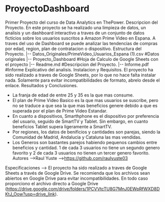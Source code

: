 # ProyectoDashboard
Primer Proyecto del curso de Data Analytics en ThePower.
Descripcion del Proyecto.
En este proyecto se ha realizado una limpieza de datos, un analisis y un dashboard interactivo a traves de un conjunto de datos ficticios sobre los usuarios suscritos a Amazon Prime Video en Espana.
A traves del uso de Dashboard se puede analizar las tendencias de compras por edad, region, plan de contratacion o dispositivo.
Estructura del Proyecto.
|-- Datos_Originales/PrimeVideo_Usuarios_Espana (1).csv 	#Datos originales
|-- Proyecto_Dashboard	#Hoja de Calculo de Google Sheets con el proyecto
|-- Readme.md	#Descripcion del Proyecto.
|-- Informe.pdf #Informe Explicativo del analisis.
Instalacion y Requisitos.
El proyecto ha sido realizado a traves de Google Sheets, por lo que no hace falta instalar nada. Solamente para evitar incompatibilidades de formato, abrelo desde el enlace.
Resultados y Conclusiones.
-	La franja de edad de entre 25 y 35 es la que mas consume.
-	El plan de Prime Video Basico es la que mas usuarios se suscribe, pero no se traduce a que sea la que mas beneficios genere debido a que es superada por el plan de Prime Video Estandar. 
-	En cuanto a dispositivos, Smarthphone es el dispositivo por preferencia del usuario, seguido de SmartTV y Tablet. Sin embargo, en cuanto beneficios Tablet supera ligeramente a SmartTV.
-	Por regiones, los datos de benificios y cantidades son parejas, siendo la Comunidad de Madrid, Andalucia y Cataluna las mas vendidas.
-	Los Generos son bastantes parejos habiendo pequenos cambios entre beneficios y cantidad. 1 de cada 3 usuarios no tiene un segundo genero favorito y 2 de cada 3 usuarios no tienen un tercer genero favorito.
Autores
-->Raul Yuste
-->https://github.com/raulyuste03

Especificaciones
--> El proyecto ha sido realizado a traves de Google Sheets a través de Google Drive. Se recomienda que los archivos sean abiertos en Google Drive para evitar incompatibilidades. En todo caso proporciono el archivo directo a Google Drive (https://drive.google.com/drive/folders/1PCVVtcTU8G7MnJ0EWpRfWXD8DKtJ_Oow?usp=drive_link).
